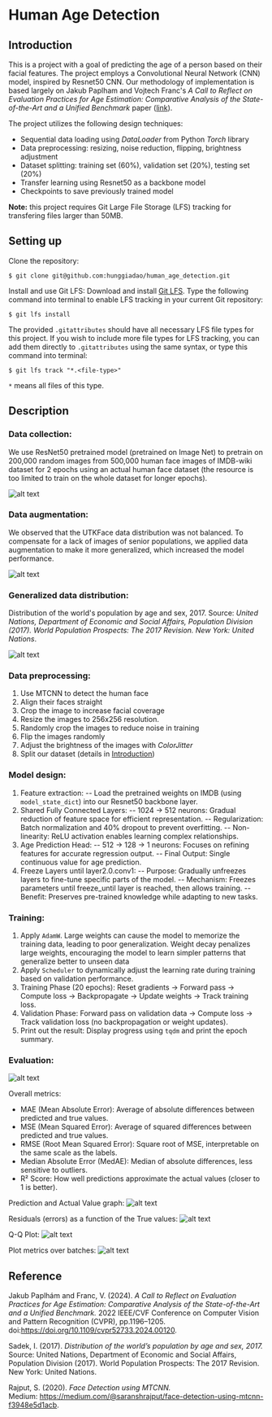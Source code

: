 # Human Age Detection

## Introduction

This is a project with a goal of predicting the age of a person based on their facial features. The project employs a Convolutional Neural Network (CNN) model, inspired by Resnet50 CNN. Our methodology of implementation is based largely on Jakub Paplham and Vojtech Franc's *A Call to Reflect on Evaluation Practices for Age Estimation: Comparative Analysis of the State-of-the-Art and a Unified Benchmark* paper ([link](https://ieeexplore.ieee.org/document/10656298)).

The project utilizes the following design techniques:
- Sequential data loading using *DataLoader* from Python *Torch* library
- Data preprocessing: resizing, noise reduction, flipping, brightness adjustment
- Dataset splitting: training set (60%), validation set (20%), testing set (20%)
- Transfer learning using Resnet50 as a backbone model
- Checkpoints to save previously trained model

**Note:** this project requires Git Large File Storage (LFS) tracking for transfering files larger than 50MB.

## Setting up

Clone the repository:
```
$ git clone git@github.com:hunggiadao/human_age_detection.git
```

Install and use Git LFS:
Download and install [Git LFS](https://git-lfs.com).
Type the following command into terminal to enable LFS tracking in your current Git repository:
```
$ git lfs install
```

The provided `.gitattributes` should have all necessary LFS file types for this project. If you wish to include more file types for LFS tracking, you can add them directly to `.gitattributes` using the same syntax, or type this command into terminal:
```
$ git lfs track "*.<file-type>"
```
`*` means all files of this type.

## Description

### Data collection:

We use ResNet50 pretrained model (pretrained on Image Net) to pretrain on 200,000 random images from 500,000 human face images of IMDB-wiki dataset for 2 epochs using an actual human face dataset (the resource is too limited to train on the whole dataset for longer epochs).

![alt text](https://github.com/hunggiadao/human_age_detection/blob/main/Presentation/data_collection.png)

### Data augmentation:

We observed that the UTKFace data distribution was not balanced. To compensate for a lack of images of senior populations, we applied data augmentation to make it more generalized, which increased the model performance.

![alt text](https://github.com/hunggiadao/human_age_detection/blob/main/Presentation/data%20augmentation.jpeg)

### Generalized data distribution:

Distribution of the world's population by age and sex, 2017. Source: *United Nations, Department of Economic and Social Affairs, Population Division (2017). World Population Prospects: The 2017 Revision. New York: United Nations*.

![alt text](https://github.com/hunggiadao/human_age_detection/blob/main/Presentation/data%20distribution.jpeg)

### Data preprocessing:

1. Use MTCNN to detect the human face
2. Align their faces straight
3. Crop the image to increase facial coverage
4. Resize the images to 256x256 resolution.
5. Randomly crop the images to reduce noise in training
6. Flip the images randomly
7. Adjust the brightness of the images with *ColorJitter*
8. Split our dataset (details in [Introduction](https://github.com/hunggiadao/human_age_detection/tree/main?tab=readme-ov-file#introduction))

### Model design:

1. Feature extraction:
-- Load the pretrained weights on IMDB (using `model_state_dict`) into our Resnet50 backbone layer.
2. Shared Fully Connected Layers:
-- 1024 → 512 neurons: Gradual reduction of feature space for efficient representation.
-- Regularization: Batch normalization and 40% dropout to prevent overfitting.
-- Non-linearity: ReLU activation enables learning complex relationships.
3. Age Prediction Head:
-- 512 → 128 → 1 neurons: Focuses on refining features for accurate regression output.
-- Final Output: Single continuous value for age prediction.
4. Freeze Layers until layer2.0.conv1:
-- Purpose: Gradually unfreezes layers to fine-tune specific parts of the model.
-- Mechanism: Freezes parameters until freeze_until layer is reached, then allows training.
-- Benefit: Preserves pre-trained knowledge while adapting to new tasks.

### Training:

1. Apply `AdamW`. Large weights can cause the model to memorize the training data, leading to poor generalization. Weight decay penalizes large weights, encouraging the model to learn simpler patterns that generalize better to unseen data
2. Apply `Scheduler` to dynamically adjust the learning rate during training based on validation performance.
3. Training Phase (20 epochs):
Reset gradients → Forward pass → Compute loss → Backpropagate → Update weights → Track training loss.
4. Validation Phase:
Forward pass on validation data → Compute loss → Track validation loss (no backpropagation or weight updates).
5. Print out the result:
Display progress using `tqdm` and print the epoch summary.

### Evaluation:

![alt text](https://github.com/hunggiadao/human_age_detection/blob/main/Presentation/evaluation%20results.png)

Overall metrics:
- MAE (Mean Absolute Error): Average of absolute differences between predicted and true values.
- MSE (Mean Squared Error): Average of squared differences between predicted and true values.
- RMSE (Root Mean Squared Error): Square root of MSE, interpretable on the same scale as the labels.
- Median Absolute Error (MedAE): Median of absolute differences, less sensitive to outliers.
- R² Score: How well predictions approximate the actual values (closer to 1 is better).

Prediction and Actual Value graph:
![alt text](https://github.com/hunggiadao/human_age_detection/blob/main/Report/EVALUATION/predictions_vs_actuals.png)

Residuals (errors) as a function of the True values:
![alt text](https://github.com/hunggiadao/human_age_detection/blob/main/Report/EVALUATION/residuals_plot.png)

Q-Q Plot:
![alt text](https://github.com/hunggiadao/human_age_detection/blob/main/Report/EVALUATION/qq_plot.png)

Plot metrics over batches:
![alt text](https://github.com/hunggiadao/human_age_detection/blob/main/Report/EVALUATION/metrics_over_batches.png)

## Reference

Jakub Paplhám and Franc, V. (2024).
*A Call to Reflect on Evaluation Practices for Age Estimation: Comparative Analysis of the State-of-the-Art and a Unified Benchmark.*
2022 IEEE/CVF Conference on Computer Vision and Pattern Recognition (CVPR), pp.1196–1205. doi:https://doi.org/10.1109/cvpr52733.2024.00120.

Sadek, I. (2017).
*Distribution of the world’s population by age and sex, 2017.*
Source: United Nations, Department of Economic and Social Affairs, Population Division (2017). World Population Prospects: The 2017 Revision. New York: United Nations.

‌Rajput, S. (2020).
*Face Detection using MTCNN.*\
Medium: https://medium.com/@saranshrajput/face-detection-using-mtcnn-f3948e5d1acb.
